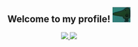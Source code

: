 ## <div align="center">Welcome to my profile! <img src="https://github.com/alexwholland/alexwholland/blob/master/Nosey.gif" height="35px"></div>

<p align="center">
  <a href="https://github.com/PuneetGrewal">
    <img height="180em" src="https://github-readme-stats-eight-theta.vercel.app/api?username=PuneetGrewal&show_icons=true&include_all_commits=true&count_private=true&hide_border=true&hide=html,css&title_color=ffffff&text_color=c9cacc&icon_color=4AB197&bg_color=1A2B34"/>
    <img height="180em" src="https://github-readme-stats-eight-theta.vercel.app/api/top-langs/?username=PuneetGrewal&layout=compact&langs_count=8&hide_border=true&hide=html,css&title_color=ffffff&text_color=c9cacc&icon_color=4AB197&bg_color=1A2B34"/>
  </a>
</p>
